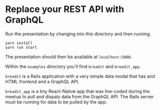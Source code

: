 # Replace your REST API with GraphQL

Run the presentation by changing into this directory and then running.

```
yarn install
yarn run start
```

The presentation should then be available at `localhost:5000`.

Within the `examples` directory you'll find `breadit` and `breadit_app`.

`breadit` is a Rails application with a very simple data modal that has and HTML frontend and a GraphQL API.

`breadit_app` is a tiny React-Native app that was live-coded during the meetup to pull and dispaly data from the GraphQL API.
The Rails server must be running for data to be pulled by the app.
